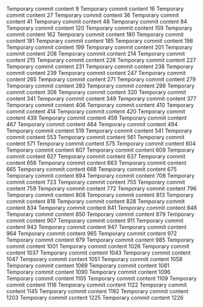 Temporary commit content 9
Temporary commit content 16
Temporary commit content 27
Temporary commit content 36
Temporary commit content 41
Temporary commit content 48
Temporary commit content 84
Temporary commit content 120
Temporary commit content 159
Temporary commit content 162
Temporary commit content 180
Temporary commit content 181
Temporary commit content 185
Temporary commit content 198
Temporary commit content 199
Temporary commit content 201
Temporary commit content 208
Temporary commit content 214
Temporary commit content 215
Temporary commit content 226
Temporary commit content 227
Temporary commit content 231
Temporary commit content 238
Temporary commit content 239
Temporary commit content 247
Temporary commit content 265
Temporary commit content 271
Temporary commit content 279
Temporary commit content 283
Temporary commit content 298
Temporary commit content 308
Temporary commit content 320
Temporary commit content 341
Temporary commit content 349
Temporary commit content 377
Temporary commit content 406
Temporary commit content 410
Temporary commit content 414
Temporary commit content 420
Temporary commit content 439
Temporary commit content 459
Temporary commit content 467
Temporary commit content 484
Temporary commit content 494
Temporary commit content 519
Temporary commit content 541
Temporary commit content 553
Temporary commit content 561
Temporary commit content 571
Temporary commit content 575
Temporary commit content 604
Temporary commit content 607
Temporary commit content 609
Temporary commit content 627
Temporary commit content 637
Temporary commit content 656
Temporary commit content 663
Temporary commit content 665
Temporary commit content 668
Temporary commit content 675
Temporary commit content 694
Temporary commit content 708
Temporary commit content 723
Temporary commit content 755
Temporary commit content 759
Temporary commit content 772
Temporary commit content 796
Temporary commit content 808
Temporary commit content 813
Temporary commit content 818
Temporary commit content 828
Temporary commit content 834
Temporary commit content 841
Temporary commit content 846
Temporary commit content 850
Temporary commit content 879
Temporary commit content 907
Temporary commit content 911
Temporary commit content 943
Temporary commit content 947
Temporary commit content 964
Temporary commit content 965
Temporary commit content 972
Temporary commit content 979
Temporary commit content 985
Temporary commit content 1001
Temporary commit content 1026
Temporary commit content 1037
Temporary commit content 1043
Temporary commit content 1047
Temporary commit content 1051
Temporary commit content 1058
Temporary commit content 1069
Temporary commit content 1081
Temporary commit content 1090
Temporary commit content 1096
Temporary commit content 1105
Temporary commit content 1109
Temporary commit content 1116
Temporary commit content 1122
Temporary commit content 1145
Temporary commit content 1192
Temporary commit content 1203
Temporary commit content 1225
Temporary commit content 1226
